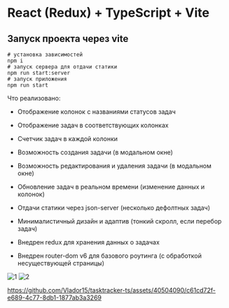 # React (Redux) + TypeScript + Vite

## Запуск проекта через vite

```
# установка зависимостей
npm i
# запуск сервера для отдачи статики
npm run start:server
# запуск приложения
npm run start
```

Что реализовано:

-   Отображение колонок с названиями статусов задач
-   Отображение задач в соответствующих колонках
-   Счетчик задач в каждой колонки
-   Возможность создания задачи (в модальном окне)
-   Возможность редактирования и удаления задачи (в модальном окне)
-   Обновление задач в реальном времени (изменение данных и колонок)
-   Отдачи статики через json-server (несколько дефолтных задач)

-   Минималистичный дизайн и адаптив (тонкий скролл, если перебор задач)
-   Внедрен redux для хранения данных о задачах
-   Внедрен router-dom v6 для базового роутинга (с обработкой несуществующей страницы)

![1](https://github.com/Vlador15/tasktracker-ts/assets/40504090/5afec225-e032-49c0-ab33-d431d2a85e48)
![2](https://github.com/Vlador15/tasktracker-ts/assets/40504090/840063e1-6d07-48c0-aa07-f3af6f4c400e)

https://github.com/Vlador15/tasktracker-ts/assets/40504090/c61cd72f-e689-4c77-8db1-1877ab3a3269

